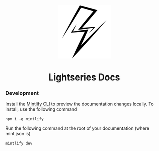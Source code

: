 <div align="center">
  <img src="dark-logo-white-background.png" alt="Lightseries" title="Lightseries" width="170">
    </br>
    <h1><b>Lightseries Docs</b></h1>
</div>

### Development

Install the [Mintlify CLI](https://www.npmjs.com/package/mintlify) to preview the documentation changes locally. To install, use the following command

```
npm i -g mintlify
```

Run the following command at the root of your documentation (where mint.json is)

```
mintlify dev
```
